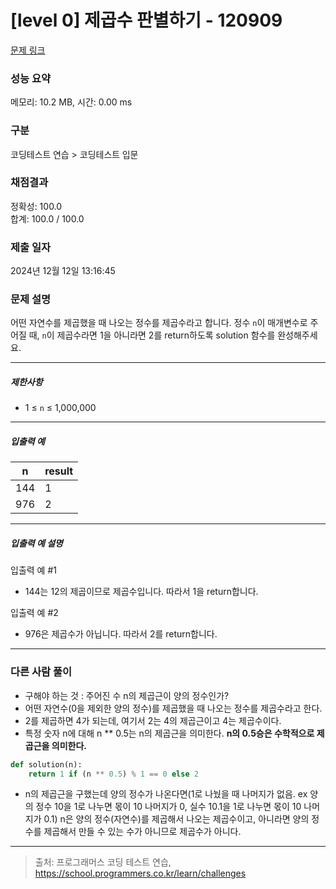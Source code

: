 # [level 0] 제곱수 판별하기 - 120909 

[문제 링크](https://school.programmers.co.kr/learn/courses/30/lessons/120909) 

### 성능 요약

메모리: 10.2 MB, 시간: 0.00 ms

### 구분

코딩테스트 연습 > 코딩테스트 입문

### 채점결과

정확성: 100.0<br/>합계: 100.0 / 100.0

### 제출 일자

2024년 12월 12일 13:16:45

### 문제 설명

<p>어떤 자연수를 제곱했을 때 나오는 정수를 제곱수라고 합니다. 정수 <code>n</code>이 매개변수로 주어질 때, <code>n</code>이 제곱수라면 1을 아니라면 2를 return하도록 solution 함수를 완성해주세요.</p>

<hr>

<h5>제한사항</h5>

<ul>
<li>1 ≤ <code>n</code> ≤ 1,000,000</li>
</ul>

<hr>

<h5>입출력 예</h5>
<table class="table">
        <thead><tr>
<th>n</th>
<th>result</th>
</tr>
</thead>
        <tbody><tr>
<td>144</td>
<td>1</td>
</tr>
<tr>
<td>976</td>
<td>2</td>
</tr>
</tbody>
      </table>
<hr>

<h5>입출력 예 설명</h5>

<p>입출력 예 #1</p>

<ul>
<li>144는 12의 제곱이므로 제곱수입니다. 따라서 1을 return합니다.</li>
</ul>

<p>입출력 예 #2</p>

<ul>
<li>976은 제곱수가 아닙니다. 따라서 2를 return합니다.</li>
</ul>

---

### 다른 사람 풀이
- 구해야 하는 것 : 주어진 수 n의 제곱근이 양의 정수인가?
- 어떤 자연수(0을 제외한 양의 정수)를 제곱했을 때 나오는 정수를 제곱수라고 한다.
- 2를 제곱하면 4가 되는데, 여기서 2는 4의 제곱근이고 4는 제곱수이다.
- 특정 숫자 n에 대해 n ** 0.5는 n의 제곱근을 의미한다. **n의 0.5승은 수학적으로 제곱근을 의미한다.**
```python
def solution(n):
    return 1 if (n ** 0.5) % 1 == 0 else 2
```
- n의 제곱근을 구했는데 양의 정수가 나온다면(1로 나눴을 때 나머지가 없음. ex 양의 정수 10을 1로 나누면 몫이 10 나머지가 0, 실수 10.1을 1로 나누면 몫이 10 나머지가 0.1)  n은 양의 정수(자연수)를 제곱해서 나오는 제곱수이고, 아니라면 양의 정수를 제곱해서 만들 수 있는 수가 아니므로 제곱수가 아니다.
    
---


> 출처: 프로그래머스 코딩 테스트 연습, https://school.programmers.co.kr/learn/challenges
